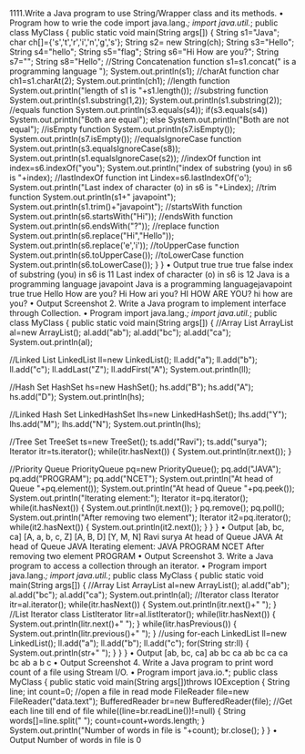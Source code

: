 1111.Write a Java program to use String/Wrapper class and its methods.
• Program how to wrie the code
import java.lang.*;
import java.util.*;
public class MyClass {
 public static void main(String args[]) {
 String s1="Java";
 char ch[]={'s','t','r','i','n','g','s'};
 String s2= new String(ch);
 String s3="Hello";
 String s4="hello";
 String s5="flag";
 String s6="Hi How are you?";
 String s7="";
 String s8="Hello";
 //String Concatenation function
 s1=s1.concat(" is a programming language ");
 System.out.println(s1);
 //charAt function
 char ch1=s1.charAt(2);
 System.out.println(ch1);
 //length function
 System.out.println("length of s1 is "+s1.length());
 //substring function
 System.out.println(s1.substring(1,2));
 System.out.println(s1.substring(2));
 //equals function
 System.out.println(s3.equals(s4));
 if(s3.equals(s4))
 System.out.println("Both are equal");
 else
 System.out.println("Both are not equal");
 //isEmpty function
 System.out.println(s7.isEmpty());
 System.out.println(s7.isEmpty());
 //equalsIgnoreCase function
 System.out.println(s3.equalsIgnoreCase(s8));
 System.out.println(s1.equalsIgnoreCase(s2));
 //indexOf function
 int index=s6.indexOf("you");
 System.out.println("index of substring (you) in s6 is "+index);
 //lastIndexOf function
 int Lindex=s6.lastIndexOf('o');
 System.out.println("Last index of character (o) in s6 is "+Lindex);
 //trim function
 System.out.println(s1+" javapoint");
 System.out.println(s1.trim()+"javapoint");
 //startsWith function
 System.out.println(s6.startsWith("Hi"));
 //endsWith function
 System.out.println(s6.endsWith("?"));
 //replace function
 System.out.println(s6.replace("Hi","Hello"));
 System.out.println(s6.replace('e','i'));
 //toUpperCase function
 System.out.println(s6.toUpperCase());
 //toLowerCase function
 System.out.println(s6.toLowerCase());
 }
}
• Output
true
true
true
false
index of substring (you) in s6 is 11
Last index of character (o) in s6 is 12
Java is a programming language javapoint
Java is a programming languagejavapoint
true
true
Hello How are you?
Hi How ari you?
HI HOW ARE YOU?
hi how are you?
• Output Screenshot
2. Write a Java program to implement interface through Collection.
• Program
import java.lang.*;
import java.util.*;
public class MyClass {
 public static void main(String args[]) {
 //Array List
 ArrayList<String> al=new ArrayList<String>();
 al.add("ab");
 al.add("bc");
 al.add("ca");
 System.out.println(al);

 //Linked List
 LinkedList<String> ll=new LinkedList<String>();
 ll.add("a");
 ll.add("b");
 ll.add("c");
 ll.addLast("Z");
 ll.addFirst("A");
 System.out.println(ll);

 //Hash Set
 HashSet<String> hs=new HashSet<String>();
 hs.add("B");
 hs.add("A");
 hs.add("D");
 System.out.println(hs);
 
 //Linked Hash Set
 LinkedHashSet<String> lhs=new LinkedHashSet<String>();
 lhs.add("Y");
 lhs.add("M");
 lhs.add("N");
 System.out.println(lhs);

 //Tree Set
 TreeSet<String> ts=new TreeSet<String>();
 ts.add("Ravi");
 ts.add("surya");
 Iterator itr=ts.iterator();
 while(itr.hasNext())
 {
 System.out.println(itr.next());
 }

 //Priority Queue
 PriorityQueue<String> pq=new PriorityQueue<String>();
 pq.add("JAVA");
 pq.add("PROGRAM");
 pq.add("NCET");
 System.out.println("At head of Queue "+pq.element());
 System.out.println("At head of Queue "+pq.peek());
 System.out.println("Iterating element:");
 Iterator it=pq.iterator();
 while(it.hasNext())
 {
 System.out.println(it.next());
 }
 pq.remove();
 pq.poll();
 System.out.println("After removing two element");
 Iterator it2=pq.iterator();
 while(it2.hasNext())
 {
 System.out.println(it2.next());
 }
 }
}
• Output
[ab, bc, ca]
[A, a, b, c, Z]
[A, B, D]
[Y, M, N]
Ravi
surya
At head of Queue JAVA
At head of Queue JAVA
Iterating element:
JAVA
PROGRAM
NCET
After removing two element
PROGRAM
• Output Screenshot
3. Write a Java program to access a collection through an iterator.
• Program
import java.lang.*;
import java.util.*;
public class MyClass {
 public static void main(String args[]) {
 //Array List
 ArrayList<String> al=new ArrayList<String>();
 al.add("ab");
 al.add("bc");
 al.add("ca");
 System.out.println(al);
 //Iterator class
 Iterator itr=al.iterator();
 while(itr.hasNext())
 {
 System.out.println(itr.next()+" ");
 }
 //List Iterator class
 ListIterator litr=al.listIterator();
 while(litr.hasNext())
 {
 System.out.println(litr.next()+" ");
 }
 while(litr.hasPrevious())
 {
 System.out.println(litr.previous()+" ");
 }
 //using for-each
 LinkedList<String> ll=new LinkedList<String>();
 ll.add("a");
 ll.add("b");
 ll.add("c");
 for(String str:ll)
 {
 System.out.println(str+" ");
 }
 }
}
• Output
[ab, bc, ca]
ab
bc
ca
ab
bc
ca
ca
bc
ab
a
b
c
• Output Screenshot
4. Write a Java program to print word count of a file using Stream I/O.
• Program
import java.io.*;
public class MyClass
{
 public static void main(String args[])throws IOException
 {
 String line;
 int count=0;
 //open a file in read mode
 FileReader file=new FileReader("data.text");
 BufferedReader br=new BufferedReader(file);
 //Get each line till end of file
 while((line=br.readLine())!=null)
 {
 String words[]=line.split(" ");
 count=count+words.length;
 }
 System.out.println("Number of words in file is "+count);
 br.close();
 }
}
• Output
Number of words in file is 0
